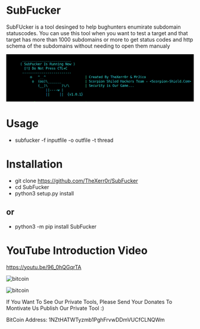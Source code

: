 # SubFucker

SubFUcker is a tool desinged to help bughunters enumirate subdomain statuscodes.
You can use this tool when you want to test a target and that target has more than 1000 subdomains or 
more to get status codes and http schema of the subdomains without needing to open them manualy 

![screenshot](https://github.com/TheXerr0r/SubFucker/blob/main/SubFuckerScreenShoot.png)

# Usage

  - subfucker -f inputfile -o outfile -t thread

# Installation

 - git clone https://github.com/TheXerr0r/SubFucker
 - cd SubFucker
 - python3 setup.py install
 
## or
- python3 -m pip install SubFucker

# YouTube Introduction Video
https://youtu.be/96_0hQGqrTA

![bitcoin](https://image.ibb.co/i4ES3U/bc.png)

![bitcoin](https://raw.githubusercontent.com/ehs4nnn/EY-Console/master/BITCOIN%20QR.png)
                 
 If You Want To See Our Private Tools, Please Send Your Donates To Montivate Us Publish Our Private Tool :)
 
 
 BitCoin Address: 1NZtHATWTyzmb1PghFrvwDDmVUCfCLNQWm
